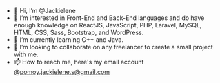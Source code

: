 - 👋 Hi, I’m @Jackielene
- 👀 I’m interested in Front-End and Back-End languages and do have enough knowledge on ReactJS, JavaScript, PHP, Laravel, MySQL, HTML, CSS, Sass, Bootstrap, and WordPress.
- 🌱 I’m currently learning C++ and Java.
- 💞️ I’m looking to collaborate on any freelancer to create a small project with me.
- 📫 How to reach me, here's my email account @pomoy.jackielene.s@gmail.com

<!---
Jackielene/Jackielene is a ✨ special ✨ repository because its `README.md` (this file) appears on your GitHub profile.
You can click the Preview link to take a look at your changes.
--->
